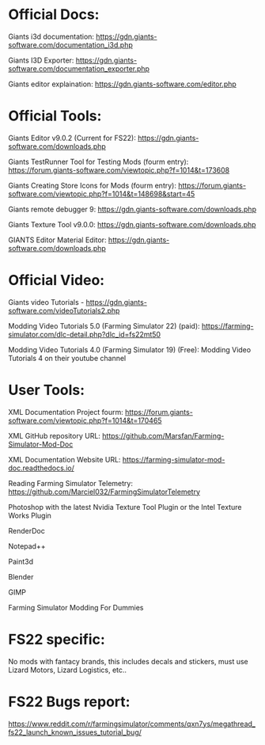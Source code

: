 <h1> <b> Official Docs: </b></h1>

Giants i3d documentation:  https://gdn.giants-software.com/documentation_i3d.php

Giants I3D Exporter: https://gdn.giants-software.com/documentation_exporter.php

Giants editor explaination: https://gdn.giants-software.com/editor.php





<h1><b> Official Tools: </b></h1>

Giants Editor v9.0.2 (Current for FS22): https://gdn.giants-software.com/downloads.php

Giants TestRunner Tool for Testing Mods (fourm entry): https://forum.giants-software.com/viewtopic.php?f=1014&t=173608

Giants Creating Store Icons for Mods (fourm entry): https://forum.giants-software.com/viewtopic.php?f=1014&t=148698&start=45

Giants remote debugger 9: https://gdn.giants-software.com/downloads.php

Giants Texture Tool v9.0.0: https://gdn.giants-software.com/downloads.php

GIANTS Editor Material Editor: https://gdn.giants-software.com/downloads.php






<h1><b> Official Video: </b></h1>

Giants video Tutorials - https://gdn.giants-software.com/videoTutorials2.php

Modding Video Tutorials 5.0 (Farming Simulator 22) (paid): https://farming-simulator.com/dlc-detail.php?dlc_id=fs22mt50

Modding Video Tutorials 4.0 (Farming Simulator 19) (Free): Modding Video Tutorials 4 on their youtube channel




<h1><b>User Tools:</b></h1>

XML Documentation Project fourm: https://forum.giants-software.com/viewtopic.php?f=1014&t=170465

XML GitHub repository URL: https://github.com/Marsfan/Farming-Simulator-Mod-Doc

XML Documentation Website URL: https://farming-simulator-mod-doc.readthedocs.io/

Reading Farming Simulator Telemetry: https://github.com/Marciel032/FarmingSimulatorTelemetry

Photoshop with the latest Nvidia Texture Tool Plugin or the Intel Texture Works Plugin

RenderDoc

Notepad++

Paint3d

Blender

GIMP

Farming Simulator Modding For Dummies



<h1><b>FS22 specific:</b></h1>

No mods with fantacy brands, this includes decals and stickers, must use Lizard Motors, Lizard Logistics, etc..


<h1><b>FS22 Bugs report:</b></h1>

https://www.reddit.com/r/farmingsimulator/comments/qxn7ys/megathread_fs22_launch_known_issues_tutorial_bug/
